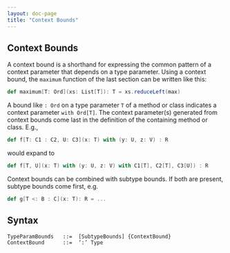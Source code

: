 ```yaml
---
layout: doc-page
title: "Context Bounds"
---
```


## Context Bounds

A context bound is a shorthand for expressing the common pattern of a context parameter that depends on a type parameter. Using a context bound, the `maximum` function of the last section can be written like this:
```scala
def maximum[T: Ord](xs: List[T]): T = xs.reduceLeft(max)
```
A bound like `: Ord` on a type parameter `T` of a method or class indicates a context parameter `with Ord[T]`. The context parameter(s) generated from context bounds come last in the definition of the containing method or class. E.g.,
```scala
def f[T: C1 : C2, U: C3](x: T) with (y: U, z: V) : R
```
would expand to
```scala
def f[T, U](x: T) with (y: U, z: V) with C1[T], C2[T], C3[U]) : R
```
Context bounds can be combined with subtype bounds. If both are present, subtype bounds come first, e.g.
```scala
def g[T <: B : C](x: T): R = ...
```

## Syntax

```
TypeParamBounds   ::=  [SubtypeBounds] {ContextBound}
ContextBound      ::=  ‘:’ Type
```
